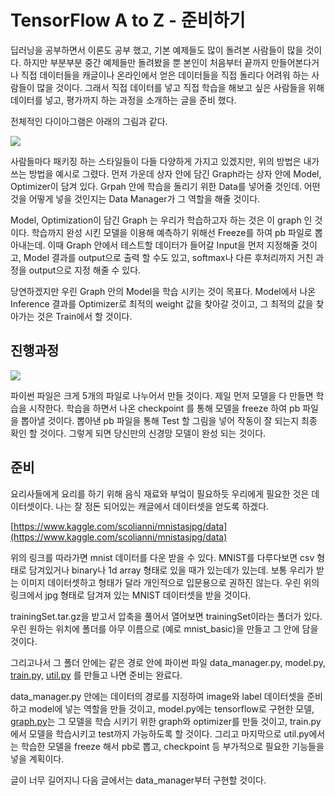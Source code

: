 # TensorFlow A to Z - 준비하기

딥러닝을 공부하면서 이론도 공부 했고, 기본 예제들도 많이 돌려본 사람들이 많을 것이다. 하지만 부분부분 중간 예제들만 돌려봤을 뿐 본인이 처음부터 끝까지 만들어본다거나 직접 데이터들을 캐글이나 온라인에서 얻은 데이터들을 직접 돌리다 어려워 하는 사람들이 많을 것이다. 그래서 직접 데이터를 넣고 직접 학습을 해보고 싶은 사람들을 위해 데이터를 넣고, 평가까지 하는 과정을 소개하는 글을 준비 했다. 

전체적인 다이아그램은 아래의 그림과 같다. 

![](https://www.notion.so/file/https%3A%2F%2Fs3-us-west-2.amazonaws.com%2Fsecure.notion-static.com%2Fe7a56dde-954c-4571-803d-7b2fb40c0cbf%2FNNDiagram.jpg)

사람들마다 패키징 하는 스타일들이 다들 다양하게 가지고 있겠지만, 위의 방법은 내가 쓰는 방법을
 예시로 그렸다. 먼저 가운데 상자 안에 담긴 Graph라는 상자 안에 Model, Optimizer이 담겨 있다. Grpah 안에 학습을 돌리기 위한 Data를 넣어줄 것인데. 어떤 것을 어떻게 넣을 것인지는 Data Manager가 그 역할을 해줄 것이다. 

Model, Optimization이 담긴 Graph 는 우리가 학습하고자 하는 것은 이 graph 인 것이다. 학습까지 완성 시킨 모델을 이용해 예측하기 위해선 Freeze를 하여 pb 파일로 뽑아내는데. 이때 Graph 안에서 테스트할 데이터가 들어갈 Input을 먼저 지정해줄 것이고, Model 결과를 output으로 출력 할 수도 있고, softmax나 다른 후처리까지 거친 과정을 output으로 지정 해줄 수 있다. 

당연하겠지만 우린 Graph 안의 Model을 학습 시키는 것이 목표다. Model에서 나온 Inference 결과를 Optimizer로 최적의 weight 값을 찾아갈 것이고, 그 최적의 값을 찾아가는 것은 Train에서 할 것이다. 

## 진행과정

![](https://www.notion.so/file/https%3A%2F%2Fs3-us-west-2.amazonaws.com%2Fsecure.notion-static.com%2Fc974a26f-ae30-42d2-a4ad-0571073af7d7%2Fprocess.jpg)

파이썬 파일은 크게 5개의 파일로 나누어서 만들 것이다.  제일 먼저 모델을 다 만들면 학습을 시작한다. 학습을 하면서 나온 checkpoint 를 통해 모델을 freeze 하여 pb 파일을 뽑아낼 것이다. 뽑아낸 pb 파일을 통해 Test 할 그림을 넣어 작동이 잘 되는지 최종 확인 할 것이다. 그렇게 되면 당신만의 신경망 모델이 완성 되는 것이다. 

## 준비

요리사들에게 요리를 하기 위해 음식 재료와 부엌이 필요하듯 우리에게 필요한 것은 데이터셋이다. 나는 잘 정돈 되어있는 캐글에서 데이터셋을 얻도록 하겠다. 

[https://www.kaggle.com/scolianni/mnistasjpg/data](https://www.kaggle.com/scolianni/mnistasjpg/data)

위의 링크를 따라가면 mnist 데이터를 다운 받을 수 있다. MNIST를 다루다보면 csv 형태로 담겨있거나 binary나 1d array 형태로 있을 때가 있는데가 있는데. 보통 우리가 받는 이미지 데이터셋하고 형태가 달라 개인적으로 입문용으로 권하진 않는다. 우린 위의 링크에서 jpg 형태로 담겨져 있는 MNIST 데이터셋을 받을 것이다. 

trainingSet.tar.gz을 받고서 압축을 풀어서 열어보면 trainingSet이라는 폴더가 있다. 우린 원하는 위치에 폴더를 아무 이름으로 (예로 mnist_basic)을 만들고 그 안에 담을 것이다. 

그리고나서 그 폴더 안에는 같은 경로 안에 파이썬 파일 data_manager.py, model.py, [train.p](http://train.py)y, [util.py](http://util.py) 를 만들고 나면 준비는 완료다. 

data_manager.py 안에는 데이터의 경로를 지정하여 image와 label 데이터셋을 준비하고 model에 넣는 역할을 만들 것이고, model.py에는 tensorflow로 구현한 모델, [graph.py](http://graph.py)는 그 모델을 학습 시키기 위한 graph와 optimizer를 만들 것이고, train.py에서 모델을 학습시키고 test까지 가능하도록 할 것이다. 그리고 마지막으로 util.py에서는 학습한 모델을 freeze 해서 pb로 뽑고, checkpoint 등 부가적으로 필요한 기능들을 넣을 계획이다. 

글이 너무 길어지니 다음 글에서는 data_manager부터 구현할 것이다.
